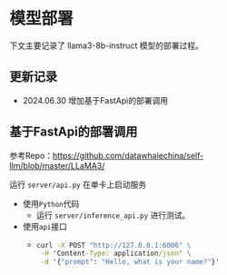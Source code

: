 # 模型部署
下文主要记录了 llama3-8b-instruct 模型的部署过程。
## 更新记录
- 2024.06.30 增加基于FastApi的部署调用

## 基于FastApi的部署调用
参考Repo：https://github.com/datawhalechina/self-llm/blob/master/LLaMA3/

运行 `server/api.py` 在单卡上启动服务
- 使用`Python`代码
  - 运行 `server/inference_api.py` 进行测试。
- 使用`api`接口
  - ```cmd
    curl -X POST "http://127.0.0.1:6006" \
     -H 'Content-Type: application/json' \
     -d '{"prompt": "Hello, what is your name?"}' 
    ```

